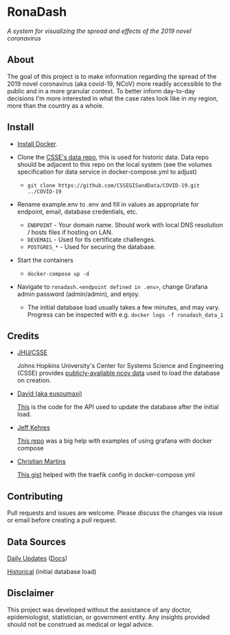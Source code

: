 # RonaDash

*A system for visualizing the spread and effects of the 2019 novel coronavirus*

## About

The goal of this project is to make information regarding the spread of the 2019 novel coronavirus (aka covid-19, NCoV) more readily accessible to the public and in a more granular context. To better inform day-to-day decisions I'm more interested in what the case rates look like in my region, more than the country as a whole.

## Install

* [Install Docker](https://docs.docker.com/get-docker).

* Clone the [CSSE's data repo](https://github.com/CSSEGISandData/COVID-19), this is used for historic data. Data repo should be adjacent to this repo on the local system (see the volumes specification for data service in docker-compose.yml to adjust)
    * ```git clone https://github.com/CSSEGISandData/COVID-19.git ../COVID-19```

* Rename example.env to .env and fill in values as appropriate for endpoint, email, database credentials, etc.
    * ```ENDPOINT``` - Your domain name. Should work with local DNS resolution / hosts files if hosting on LAN.
    * ```DEVEMAIL``` - Used for tls certificate challenges.
    * ```POSTGRES_*``` - Used for securing the database.

* Start the containers
    * ```docker-compose up -d```

* Navigate to ```ronadash.<endpoint defined in .env>```, change Grafana admin password (admin/admin), and enjoy. 
    * The initial database load usually takes a few minutes, and may vary. Progress can be inspected with e.g. ```docker logs -f ronadash_data_1```

## Credits

* [JHU/CSSE](https://systems.jhu.edu/)
    
    Johns Hopkins University's Center for Systems Science and Engineering (CSSE) provides [publicly-available ncov data](https://github.com/CSSEGISandData/COVID-19) used to load the database on creation.

* [David (aka eusoumaxi)](https://github.com/eusoumaxi)
    
    [This](https://github.com/eusoumaxi/apiCovidData) is the code for the API used to update the database after the initial load.

* [Jeff Kehres](https://github.com/jkehres) 
    
    [This repo](https://github.com/jkehres/docker-compose-influxdb-grafana) was a big help with examples of using grafana with docker compose

* [Christian Martins](https://github.com/Mau5Machine)

    [This gist](https://gist.github.com/Mau5Machine/00401feb19433cf0387cc66c8e90c26c) helped with the traefik config in docker-compose.yml

## Contributing

Pull requests and issues are welcome. Please discuss the changes via issue or email before creating a pull request.

## Data Sources

[Daily Updates](https://corona.azure-api.net/) ([Docs](https://documenter.getpostman.com/view/11787033/SzzoYuSa?version=latest#intro))

[Historical](https://github.com/CSSEGISandData/COVID-19) (initial database load)


## Disclaimer

This project was developed without the assistance of any doctor, epidemiologist, statistician, or government entity. Any insights provided should not be construed as medical or legal advice.
